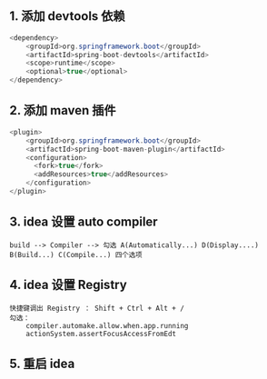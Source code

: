 ## 1. 添加 devtools 依赖

```java
<dependency>
    <groupId>org.springframework.boot</groupId>
    <artifactId>spring-boot-devtools</artifactId>
    <scope>runtime</scope>
    <optional>true</optional>
</dependency>

```

## 2. 添加 maven 插件

```java
<plugin>
    <groupId>org.springframework.boot</groupId>
    <artifactId>spring-boot-maven-plugin</artifactId>
    <configuration>
      <fork>true</fork>
      <addResources>true</addResources>
    </configuration>
</plugin>
```

## 3. idea 设置 auto compiler

	build --> Compiler --> 勾选 A(Automatically...) D(Display....) B(Build...) C(Compile...) 四个选项

## 4. idea 设置 Registry

	快捷键调出 Registry ： Shift + Ctrl + Alt + /
    勾选：
    	compiler.automake.allow.when.app.running
        actionSystem.assertFocusAccessFromEdt

## 5. 重启 idea